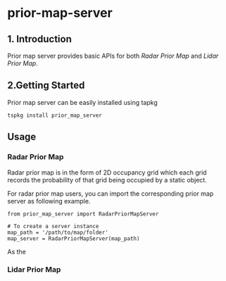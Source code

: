 # prior-map-server

## 1. Introduction

Prior map server provides basic APIs for both *Radar Prior Map* and *Lidar Prior Map*. 

## 2.Getting Started

Prior map server can be easily installed using tapkg
```
tspkg install prior_map_server
```

## Usage

### Radar Prior Map

Radar prior map is in the form of 2D occupancy grid which each grid records the probability of that grid being occupied by a static object. 

For radar prior map users, you can import the corresponding prior map server as following example.
```python3
from prior_map_server import RadarPriorMapServer

# To create a server instance
map_path = '/path/to/map/folder'
map_server = RadarPriorMapServer(map_path)
```
As the 


### Lidar Prior Map

<!--stackedit_data:
eyJoaXN0b3J5IjpbNTUxNDQ1NjIwXX0=
-->